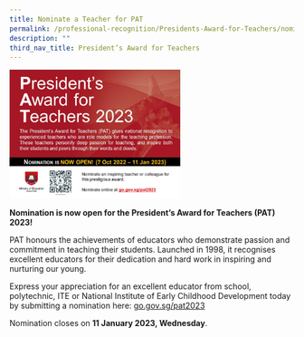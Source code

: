 ```yaml
---
title: Nominate a Teacher for PAT
permalink: /professional-recognition/Presidents-Award-for-Teachers/nomination/
description: ""
third_nav_title: President’s Award for Teachers
---
```

<img src="/images/prore8.png" style="width:60%">

**Nomination is now open for the President’s Award for Teachers (PAT) 2023!**

PAT honours the achievements of educators who demonstrate passion and commitment in teaching their students. Launched in 1998, it recognises excellent educators for their dedication and hard work in inspiring and nurturing our young.

Express your appreciation for an excellent educator from school, polytechnic, ITE or National Institute of Early Childhood Development today by submitting a nomination here: [go.gov.sg/pat2023](http://go.gov.sg/pat2023)

Nomination closes on **11 January 2023, Wednesday**.